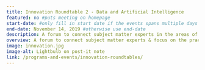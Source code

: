 ```yaml
---
title: Innovation Roundtable 2 - Data and Artificial Intelligence
featured: no #puts meeting on homepage
start-date: #only fill in start date if the events spans multiple days
end-date: November 14, 2019 #otherwise use end-date
description: A forum to connect subject matter experts in the areas of Data & Artificial Intelligence.
overview: A forum to connect subject matter experts & focus on the practical applications of innovative technologies in the Federal Government. Held at GSA from 1-3pm and limited to 20 RSVPs.
image: innovation.jpg
image-alt: Lightbulb on post-it note
link: /programs-and-events/innovation-roundtables/
---
```

